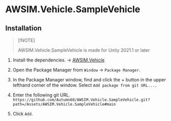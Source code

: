 # AWSIM.Vehicle.SampleVehicle

## Installation

> \[!NOTE]
>
> AWSIM.Vehicle.SampleVehicle is made for Unity 2021.1 or later

1. Install the dependencies. -> [AWSIM.Vehicle](https://github.com/Autumn60/AWSIM/tree/exp/packaged_vehicle_component/Assets/AWSIM.Vehicle)

2. Open the Package Manager from `Window` -> `Package Manager`.
3. In the Package Manager window, find and click the + button in the upper lefthand corner of the window. Select `Add package from git URL....`

4. Enter the following git URL. `https://github.com/Autumn60/AWSIM.Vehicle.SampleVehicle.git?path=/Assets/AWSIM.Vehicle.SampleVehicle#main`
5. Click `Add`.